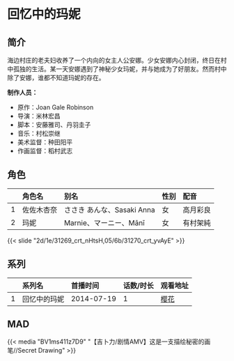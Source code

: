 # 回忆中的玛妮


## 简介

海边村庄的老夫妇收养了一个内向的女主人公安娜。少女安娜内心封闭，终日在村中孤独的生活。某一天安娜遇到了神秘少女玛妮，并与她成为了好朋友。然而村中除了安娜，谁都不知道玛妮的存在。


**制作人员：**
- 原作：Joan Gale Robinson
- 导演：米林宏昌
- 脚本：安藤雅司、丹羽圭子
- 音乐：村松崇继
- 美术监督：种田阳平
- 作画监督：稻村武志

## 角色

|     |   角色名   |   别名  | 性别 |  配音  |
|:--- |:------  |:----      |:---  |:--   |
| 1 | 佐佐木杏奈 | ささき あんな、Sasaki Anna | 女 | 高月彩良 |
| 2 | 玛妮 | Marnie、マーニー、Mānī | 女 | 有村架純 |

{{< slide "2d/1e/31269_crt_nHtsH,05/6b/31270_crt_yvAyE" >}}

## 系列

|     |   系列名   |   首播时间  | 话数/时长  | 观看地址 |
|:---  |:------    |:----      |:---       |:---  |
| 1 | 回忆中的玛妮 | 2014-07-19 | 1 | [樱花](https://www.cykz.net/vodplay/jiyizhongdemani-3-1/)  |


## MAD

{{< media  "BV1ms411z7D9"
"【吉卜力/剧情AMV】这是一支描绘秘密的画笔//Secret Drawing"  >}}
